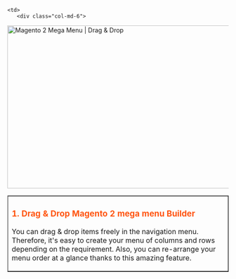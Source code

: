   
  <table border="1">
    <tbody>
  <tr>
    <td width="50%">
       <div class="col-md-6">
  <h3 <span style="color: #ff5510"> 1. Drag & Drop Magento 2 mega menu Builder <span>  </h3>
  <p>You can drag & drop items freely in the navigation menu. Therefore, it's easy to create your menu of columns and rows depending on the requirement. Also, you can re-arrange your menu order at a glance thanks to this amazing feature.</p>
  </div>
    </td>

    <td>
       <div class="col-md-6">
  <p><img title="Magento 2 Mega Menu | Drag &amp; Drop" src="https://www.magezon.com/pub/media/wysiwyg/extension/Ninja-menus/Magento_2_Mega_Menu_Drag_Drop.png" alt="Magento 2 Mega Menu | Drag &amp; Drop" width="555" height="371"</p>
  </div>
    </td>
   </tr>
</table>
